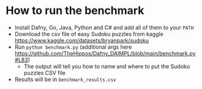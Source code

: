 # How to run the benchmark
- Install Dafny, Go, Java, Python and C\# and add all of them to your `PATH`
- Download the csv file of easy Sudoku puzzles from kaggle https://www.kaggle.com/datasets/bryanpark/sudoku
- Run `python benchmark.py` (additional args here https://github.com/TheHippos/Dafny_DAIMPL/blob/main/benchmark.py#L83)
    - The output will tell you how to name and where to put the Sudoku puzzles CSV file
- Results will be in `benchmark_results.csv`
